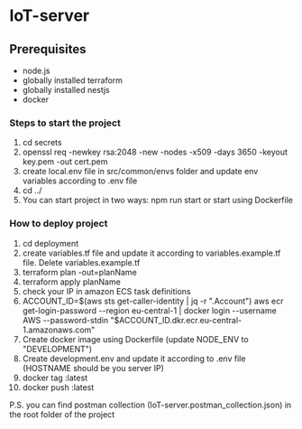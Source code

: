# IoT-server

## Prerequisites
* node.js
* globally installed terraform
* globally installed nestjs
* docker

### Steps to start the project

1. cd secrets
2. openssl req -newkey rsa:2048 -new -nodes -x509 -days 3650 -keyout key.pem -out cert.pem
3. create local.env file in src/common/envs folder and update env variables according to .env file
4. cd ../
5. You can start project in two ways: npm run start or start using Dockerfile

### How to deploy project

1. cd deployment
2. create variables.tf file and update it according to variables.example.tf file. Delete variables.example.tf
3. terraform plan -out=planName
4. terraform apply planName
5. check your IP in amazon ECS task definitions
6. ACCOUNT_ID=$(aws sts get-caller-identity | jq -r ".Account")                                      
   aws ecr get-login-password --region eu-central-1 | docker login --username AWS --password-stdin "$ACCOUNT_ID.dkr.ecr.eu-central-1.amazonaws.com"
7. Create docker image using Dockerfile (update NODE_ENV to "DEVELOPMENT")
8. Create development.env and update it according to .env file (HOSTNAME should be you server IP)
9. docker tag <docker image tag name> <AMAZON ECR URI>:latest
10. docker push <AMAZON ECR URI>:latest

P.S. you can find postman collection (IoT-server.postman_collection.json) in the root folder of the project